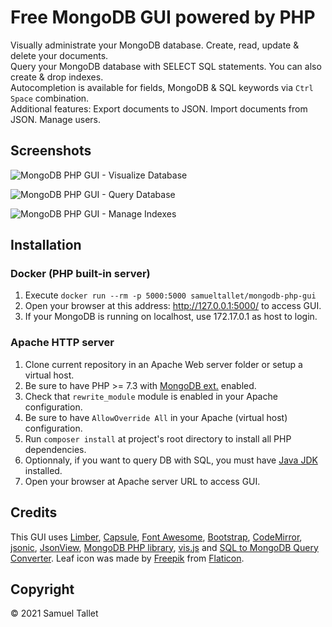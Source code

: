 # Free MongoDB GUI powered by PHP

Visually administrate your MongoDB database. Create, read, update & delete your documents.<br>
Query your MongoDB database with SELECT SQL statements. You can also create & drop indexes.<br>
Autocompletion is available for fields, MongoDB & SQL keywords via `Ctrl` `Space` combination.<br>
Additional features: Export documents to JSON. Import documents from JSON. Manage users.

Screenshots
-----------

![MongoDB PHP GUI - Visualize Database](https://raw.githubusercontent.com/SamuelTS/MongoDB-PHP-GUI/master/docs/screenshots/mpg-visualize-database.png)

![MongoDB PHP GUI - Query Database](https://raw.githubusercontent.com/SamuelTS/MongoDB-PHP-GUI/master/docs/screenshots/mpg-query-database.png)

![MongoDB PHP GUI - Manage Indexes](https://raw.githubusercontent.com/SamuelTS/MongoDB-PHP-GUI/master/docs/screenshots/mpg-manage-indexes.png)

Installation
------------

### Docker (PHP built-in server)
1. Execute `docker run --rm -p 5000:5000 samueltallet/mongodb-php-gui`<br>
2. Open your browser at this address: http://127.0.0.1:5000/ to access GUI.<br>
3. If your MongoDB is running on localhost, use 172.17.0.1 as host to login.

### Apache HTTP server
1. Clone current repository in an Apache Web server folder or setup a virtual host.
2. Be sure to have PHP >= 7.3 with [MongoDB ext.](https://www.php.net/manual/en/mongodb.installation.php) enabled.
3. Check that `rewrite_module` module is enabled in your Apache configuration.
4. Be sure to have `AllowOverride All` in your Apache (virtual host) configuration.
5. Run `composer install` at project's root directory to install all PHP dependencies.
6. Optionnaly, if you want to query DB with SQL, you must have [Java JDK](https://jdk.java.net/) installed.
7. Open your browser at Apache server URL to access GUI.

Credits
-------

This GUI uses [Limber](https://github.com/nimbly/Limber), [Capsule](https://github.com/nimbly/Capsule), [Font Awesome](https://fontawesome.com/), [Bootstrap](https://getbootstrap.com/), [CodeMirror](https://github.com/codemirror/codemirror), [jsonic](https://github.com/jsonicjs/jsonic), [JsonView](https://github.com/pgrabovets/json-view), [MongoDB PHP library](https://github.com/mongodb/mongo-php-library), [vis.js](https://github.com/visjs) and [SQL to MongoDB Query Converter](https://github.com/vincentrussell/sql-to-mongo-db-query-converter). Leaf icon was made by [Freepik](https://www.freepik.com) from [Flaticon](https://www.flaticon.com).

Copyright
---------

© 2021 Samuel Tallet
